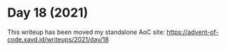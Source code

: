 # Day 18 (2021)

This writeup has been moved my standalone AoC site: https://advent-of-code.xavd.id/writeups/2021/day/18

